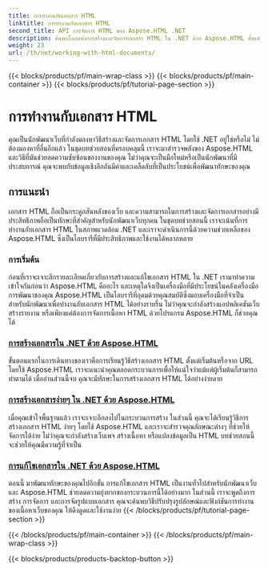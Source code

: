 ```yaml
---
title: การทำงานกับเอกสาร HTML
linktitle: การทำงานกับเอกสาร HTML
second_title: API การจัดการ HTML ของ Aspose.HTML .NET
description: ค้นพบโลกแห่งการสร้างและจัดการเอกสาร HTML ใน .NET ด้วย Aspose.HTML ตั้งแต่การสร้างเอกสารง่ายๆ ไปจนถึงการแก้ไขอย่างละเอียด
weight: 23
url: /th/net/working-with-html-documents/
---
```


{{< blocks/products/pf/main-wrap-class >}}
{{< blocks/products/pf/main-container >}}
{{< blocks/products/pf/tutorial-page-section >}}

# การทำงานกับเอกสาร HTML


คุณเป็นนักพัฒนาเว็บที่กำลังมองหาวิธีสร้างและจัดการเอกสาร HTML โดยใช้ .NET อยู่ใช่หรือไม่ ไม่ต้องมองหาที่อื่นอีกแล้ว ในชุดบทช่วยสอนที่ครอบคลุมนี้ เราจะมาสำรวจพลังของ Aspose.HTML และวิธีที่มันช่วยลดความซับซ้อนของงานของคุณ ไม่ว่าคุณจะเป็นมือใหม่หรือเป็นนักพัฒนาที่มีประสบการณ์ คุณจะพบกับข้อมูลเชิงลึกอันมีค่าและเคล็ดลับที่เป็นประโยชน์เพื่อพัฒนาทักษะของคุณ

## การแนะนำ

เอกสาร HTML ถือเป็นกระดูกสันหลังของเว็บ และความสามารถในการสร้างและจัดการเอกสารอย่างมีประสิทธิภาพถือเป็นทักษะที่สำคัญสำหรับนักพัฒนาเว็บทุกคน ในชุดบทช่วยสอนนี้ เราจะเน้นที่การทำงานกับเอกสาร HTML ในสภาพแวดล้อม .NET และเราจะดำเนินการนี้ด้วยความช่วยเหลือของ Aspose.HTML ซึ่งเป็นไลบรารีที่มีประสิทธิภาพและใช้งานได้หลากหลาย

### การเริ่มต้น

ก่อนที่เราจะเจาะลึกรายละเอียดเกี่ยวกับการสร้างและแก้ไขเอกสาร HTML ใน .NET เรามาทำความเข้าใจกันก่อนว่า Aspose.HTML คืออะไร และเหตุใดจึงเป็นเครื่องมือที่มีประโยชน์ในคลังเครื่องมือการพัฒนาของคุณ Aspose.HTML เป็นไลบรารีที่อุดมด้วยคุณสมบัติซึ่งมอบเครื่องมือที่จำเป็นสำหรับนักพัฒนาเพื่อทำงานกับเอกสาร HTML ได้อย่างราบรื่น ไม่ว่าคุณจะกำลังสร้างแอปพลิเคชันเว็บ สร้างรายงาน หรือเพียงแค่ต้องการจัดการเนื้อหา HTML ด้วยโปรแกรม Aspose.HTML ก็ช่วยคุณได้

### [การสร้างเอกสารใน .NET ด้วย Aspose.HTML](./creating-a-document/)

ขั้นตอนแรกในการเดินทางของเราคือการเรียนรู้วิธีสร้างเอกสาร HTML ตั้งแต่เริ่มต้นหรือจาก URL โดยใช้ Aspose.HTML เราจะแนะนำคุณตลอดกระบวนการเพื่อให้แน่ใจว่าแม้แต่ผู้เริ่มต้นก็สามารถทำตามได้ เมื่ออ่านส่วนนี้จบ คุณจะมีทักษะในการสร้างเอกสาร HTML ได้อย่างง่ายดาย

### [การสร้างเอกสารง่ายๆ ใน .NET ด้วย Aspose.HTML](./creating-a-simple-document/)

เมื่อคุณเข้าใจพื้นฐานแล้ว เราจะเจาะลึกลงไปในกระบวนการสร้าง ในส่วนนี้ คุณจะได้เรียนรู้วิธีการสร้างเอกสาร HTML ง่ายๆ โดยใช้ Aspose.HTML และเราจะสำรวจคุณลักษณะต่างๆ ที่ช่วยให้จัดการได้ง่าย ไม่ว่าคุณจะกำลังสร้างเว็บเพจ สร้างเนื้อหา หรือแปลงข้อมูลเป็น HTML บทช่วยสอนนี้จะช่วยให้คุณมีความรู้ที่จำเป็น

### [การแก้ไขเอกสารใน .NET ด้วย Aspose.HTML](./editing-a-document/)

ตอนนี้ มาพัฒนาทักษะของคุณไปอีกขั้น การแก้ไขเอกสาร HTML เป็นงานทั่วไปสำหรับนักพัฒนาเว็บ และ Aspose.HTML ช่วยลดความยุ่งยากของกระบวนการนี้ได้อย่างมาก ในส่วนนี้ เราจะพูดถึงการสร้าง การจัดการ และการจัดรูปแบบเอกสาร คุณจะค้นพบวิธีปรับปรุงรูปลักษณ์และฟังก์ชันการทำงานของเนื้อหาเว็บของคุณ ให้ดึงดูดและใช้งานง่าย
{{< /blocks/products/pf/tutorial-page-section >}}

{{< /blocks/products/pf/main-container >}}
{{< /blocks/products/pf/main-wrap-class >}}

{{< blocks/products/products-backtop-button >}}
